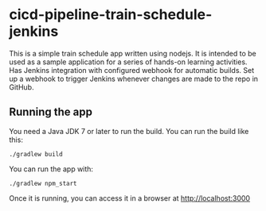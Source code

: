 # cicd-pipeline-train-schedule-jenkins

This is a simple train schedule app written using nodejs. It is intended to be used as a sample application for a series of hands-on learning activities. Has Jenkins integration with configured webhook for automatic builds. Set up a webhook to trigger Jenkins whenever changes are made to the repo in GitHub.


## Running the app

You need a Java JDK 7 or later to run the build. You can run the build like this:

    ./gradlew build

You can run the app with:

    ./gradlew npm_start

Once it is running, you can access it in a browser at [http://localhost:3000](http://localhost:3000)
